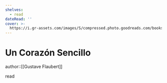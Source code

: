 ```yaml
---
shelves:
  - read
dateRead: ''
cover: >-
  https://i.gr-assets.com/images/S/compressed.photo.goodreads.com/books/1251434872l/6768785.jpg
---
```

# Un Corazón Sencillo

author::[[Gustave Flaubert]]


read